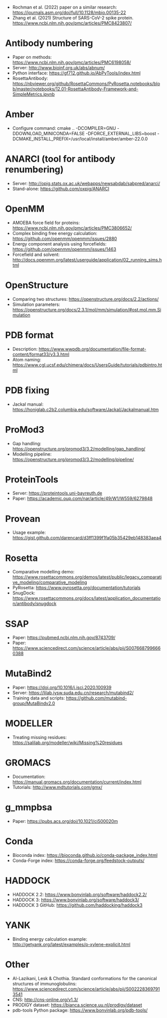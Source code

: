 * Rochman et al. (2022) paper on a similar research: https://journals.asm.org/doi/full/10.1128/mbio.00135-22
* Zhang et al. (2021) Structure of SARS-CoV-2 spike protein. https://www.ncbi.nlm.nih.gov/pmc/articles/PMC8423807/

Antibody numbering
==================

* Paper on methods: https://www.ncbi.nlm.nih.gov/pmc/articles/PMC6198058/
* Server: http://www.bioinf.org.uk/abs/abnum/
* Python interface: https://gf712.github.io/AbPyTools/index.html
* RosettaAntibody: https://nbviewer.org/github/RosettaCommons/PyRosetta.notebooks/blob/master/notebooks/12.01-RosettaAntibody-Framework-and-SimpleMetrics.ipynb

Amber
=====

* Configure command: cmake .. -DCOMPILER=GNU -DDOWNLOAD_MINICONDA=FALSE -DFORCE_EXTERNAL_LIBS=boost -DCMAKE_INSTALL_PREFIX=/usr/local/install/amber/amber-22.0.0

ANARCI (tool for antibody renumbering)
======================================

* Server: http://opig.stats.ox.ac.uk/webapps/newsabdab/sabpred/anarci/
* Stand-alone: https://github.com/oxpig/ANARCI

OpenMM
======

* AMOEBA force field for proteins: https://www.ncbi.nlm.nih.gov/pmc/articles/PMC3806652/
* Complex binding free energy calculation: https://github.com/openmm/openmm/issues/2880
* Energy component analysis using forcefields: https://github.com/openmm/openmm/issues/1463
* Forcefield and solvent: http://docs.openmm.org/latest/userguide/application/02_running_sims.html

OpenStructure
=============

* Comparing two structures: https://openstructure.org/docs/2.2/actions/
* Simulation parameters: https://openstructure.org/docs/2.3.1/mol/mm/simulation/#ost.mol.mm.Simulation

PDB format
==========

* Description: https://www.wwpdb.org/documentation/file-format-content/format33/v3.3.html
* Atom naming: https://www.cgl.ucsf.edu/chimera/docs/UsersGuide/tutorials/pdbintro.html

PDB fixing
==========

* Jackal manual: https://honiglab.c2b2.columbia.edu/software/Jackal/Jackalmanual.htm

ProMod3
=======

* Gap handling: https://openstructure.org/promod3/3.2/modelling/gap_handling/
* Modelling pipeline: https://openstructure.org/promod3/3.2/modelling/pipeline/

ProteinTools
============

* Server: https://proteintools.uni-bayreuth.de
* Paper: https://academic.oup.com/nar/article/49/W1/W559/6279848

Provean
=======

* Usage example: https://gist.github.com/darencard/d3ff1399f1fa05b35429eb148383aea4

Rosetta
=======

* Comparative modelling demo: https://www.rosettacommons.org/demos/latest/public/legacy_comparative_modeling/comparative_modeling
* PyRosetta: https://www.pyrosetta.org/documentation/tutorials
* SnugDock: https://www.rosettacommons.org/docs/latest/application_documentation/antibody/snugdock

SSAP
====

* Paper: https://pubmed.ncbi.nlm.nih.gov/8743709/
* Paper: https://www.sciencedirect.com/science/article/abs/pii/S0076687996660388

MutaBind2
=========

* Paper: https://doi.org/10.1016/j.isci.2020.100939
* Server: https://lilab.jysw.suda.edu.cn/research/mutabind2/
* Training data and scripts: https://github.com/mutabind-group/MutaBindv2.0

MODELLER
========

* Treating missing residues: https://salilab.org/modeller/wiki/Missing%20residues

GROMACS
=======

* Documentation: https://manual.gromacs.org/documentation/current/index.html
* Tutorials: http://www.mdtutorials.com/gmx/

g_mmpbsa
========

* Paper: https://pubs.acs.org/doi/10.1021/ci500020m

Conda
=====

* Bioconda index: https://bioconda.github.io/conda-package_index.html
* Conda-Forge index: https://conda-forge.org/feedstock-outputs/

HADDOCK
=======

* HADDOCK 2.2: https://www.bonvinlab.org/software/haddock2.2/
* HADDOCK 3: https://www.bonvinlab.org/software/haddock3/
* HADDOCK 3 GitHub: https://github.com/haddocking/haddock3

YANK
====

* Binding energy calculation example: http://getyank.org/latest/examples/p-xylene-explicit.html

Other
=====

* Al-Lazikani, Lesk & Chothia. Standard conformations for the canonical structures of immunoglobulins: https://www.sciencedirect.com/science/article/abs/pii/S0022283697913541
* CNS: http://cns-online.org/v1.3/
* PRODIGY dataset: https://bianca.science.uu.nl/prodigy/dataset
* pdb-tools Python package: https://www.bonvinlab.org/pdb-tools/
